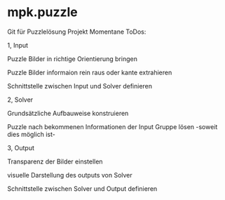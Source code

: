 # mpk.puzzle
Git für Puzzlelösung Projekt
Momentane ToDos:

1, Input

  Puzzle Bilder in richtige Orientierung bringen
  
  Puzzle Bilder informaion rein raus oder kante extrahieren
  
  Schnittstelle zwischen Input und Solver definieren
  

2, Solver

  Grundsätzliche Aufbauweise konstruieren
  
  Puzzle nach bekommenen Informationen der Input Gruppe lösen -soweit dies möglich ist-
  

3, Output

  Transparenz der Bilder einstellen
  
  visuelle Darstellung des outputs von Solver
  
  Schnittstelle zwischen Solver und Output definieren
  

